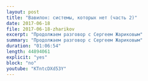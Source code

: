 ```yaml
---
layout: post
title: "Вавилон: системы, которых нет (часть 2)"
date: 2017-06-18
file: 2017-06-18-zharikov
excerpt: "Продолжаем разговор с Сергеем Жариковым"
summary: "Продолжаем разговор с Сергеем Жариковым"
duration: "01:06:54"
length: 44894061
explicit: "yes"
block: "no"
youtube: "KTntcDXd53Y"
---
```

